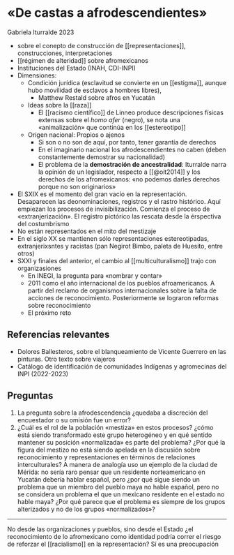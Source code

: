 # «De castas a afrodescendientes»
Gabriela Iturralde 2023

- sobre el conepto de construcción de [[representaciones]], construcciones, interpretaciones
- [[régimen de alteridad]] sobre afromexicanos
- Instituciones del Estado (INAH, CDI-INPI)
- Dimensiones: 
    - Condición jurídica (esclavitud se convierte en un [[estigma]], aunque hubo movilidad de esclavos a hombres libres), 
        - Matthew Restald sobre afros en Yucatán
    - Ideas sobre la [[raza]]
        - El [[racismo científico]] de Linneo produce descripciones físicas extensas sobre el *homo afer* (negro), se nota una «animalización» que continúa en los [[estereotipo]]
    - Origen nacional: Propios o ajenos
        - Si son o no son de aquí, por tanto, tener garantía de derechos
        - En el imaginario nacional los afrodescendientes no caben (deben constantemente demostrar su nacionalidad)
        - El problema de la **demostración de ancestralidad**: Iturralde narra la opinión de un legislador, respecto a [[@oit2014]] y los derechos de los afromexicanos: «no podemos darles derechos porque no son originarios»
- El SXIX es el momento del gran vacío en la representación. Desaparecen las deonominaciones, registros y el rastro histórico. Aquí empiezan los procesos de invisibilización. Comienza el proceso de «extranjerización». El registro pictórico las rescata desde la érspectiva del costumbrismo
- No están representados en el mito del mestizaje
- En el siglo XX se mantienen sólo representaciones estereotipadas, extranjerixsntes y racistas (pan Negirot Bimbo, paleta de Huesito, entre otros)
- SXXI y finales del anterior, el cambio al [[multiculturalismo]] trajo con organizasiones 
    - En INEGI, la pregunta para «nombrar y contar»
    - 2011 como el año internacional de los pueblos afroamericanos. A partir del reclamo de organismos internacionales sobre la falta de acciones de reconocimiento. Posteriormente se lograron reformas sobre reconocimiento
    - El próximo reto

## Referencias relevantes

- Dolores Ballesteros, sobre el blanqueamiento de Vicente Guerrero en las pinturas. Otro texto sobre viajeros
- Catálogo de identificación de comunidades Indígenas y agromecinas del INPI (2022-2023)

## Preguntas

1. La pregunta sobre la afrodescendencia ¿quedaba a discreción del encuestador o su omisión fue un error?
2. ¿Cuál es el rol de la población «mestiza» en estos procesos? ¿cómo está siendo transformado este grupo heterogéneo y en qué sentido mantener su posición «normalizada» es parte del problema? ¿Por qué la figura del mestizo no está siendo apelada en la discusión sobre reconocimiento y representaciones en términos de relaciones interculturales? A manera de analogía uso un ejemplo de la ciudad de Mérida: no sería raro pensar que un residente norteamericano en Yucatán debería hablar español, pero ¿por qué sigue siendo un problema que un miembro del pueblo maya no hable español, pero no se considera un problema el que un mexicano residente en el estado no hable maya? ¿Por qué parece que el problema es siempre de los grupos alterizados y no de los grupos «normalizados»?

---

No desde las organizaciones y pueblos, sino desde el Estado ¿el reconocimiento de lo afromexicano como identidad podría correr el riesgo de reforzar el [[racialismo]] en la representación? Sí es una preocupación
